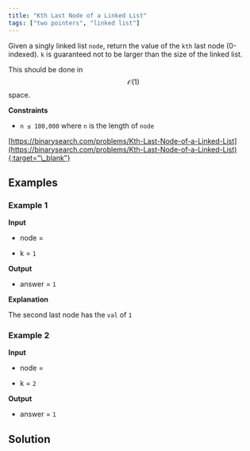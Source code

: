 ```yaml
---
title: "Kth Last Node of a Linked List"
tags: ["two pointers", "linked list"]
---
```


Given a singly linked list `node`, return the value of the `kth` last node (0-indexed). `k` is guaranteed not to be larger than the size of the linked list.

This should be done in $$\mathcal{O}(1)$$ space.

**Constraints**

- `n ≤ 100,000` where `n` is the length of `node`

[https://binarysearch.com/problems/Kth-Last-Node-of-a-Linked-List](https://binarysearch.com/problems/Kth-Last-Node-of-a-Linked-List){:target="\_blank"}

<script src="/assets/js/viz/viz.js"></script>
<script src="/assets/js/viz/lite.render.js"></script>

## Examples

### Example 1

**Input**

- node =

<div id="example1Node" style="text-align: center"></div>
<script>
  var viz = new Viz();
  
  viz.renderSVGElement("digraph example1Node { 0 [label = 1]; 1 [label = 2]; 0->1; rankdir=LR }")
  .then(function(element) {
    document.getElementById("example1Node").appendChild(element);
  })
  .catch(error => {
    viz = new Viz();
    console.error(error);
  });
</script>

- k = `1`

**Output**

- answer = `1`

**Explanation**

The second last node has the `val` of `1`

### Example 2

**Input**

- node =

<div id="example2Node" style="text-align: center"></div>
<script>
  var viz = new Viz();
  
  viz.renderSVGElement("digraph example2Node { 0 [label = 0]; 1 [label = 1]; 2 [label = 2]; 3 [label = 3]; 0->1->2->3; rankdir=LR }")
  .then(function(element) {
    document.getElementById("example2Node").appendChild(element);
  })
  .catch(error => {
    viz = new Viz();
    console.error(error);
  });
</script>

- k = `2`

**Output**

- answer = `1`

## Solution

<script src="https://gist.github.com/yaeba/16da7be5123724fcf6eccc25581cef5a.js?file=Kth-Last-Node-of-a-Linked-List.cpp"></script>
